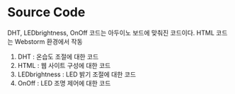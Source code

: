 # Source Code

DHT, LEDbrightness, OnOff 코드는 아두이노 보드에 맞춰진 코드이다.
HTML 코드는 Webstorm 환경에서 작동

1. DHT : 온습도 조절에 대한 코드
2. HTML : 웹 사이트 구성에 대한 코드
3. LEDbrightness : LED 밝기 조절에 대한 코드
4. OnOff : LED 조명 제어에 대한 코드
